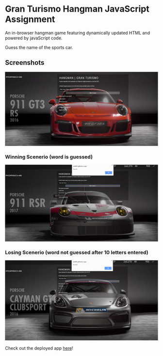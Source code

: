 # Gran Turismo Hangman JavaScript Assignment

An in-browser hangman game featuring dynamically updated HTML and powered by javaScript code.

Guess the name of the sports car.

## Screenshots
![Gran Turismo Hangman](/assets/screenshots/porsche.png)

### Winning Scenerio (word is guessed)
![Win](/assets/screenshots/win.png)

### Losing Scenerio (word not guessed after 10 letters entered)
![Loss](/assets/screenshots/loss.png)

Check out the deployed app [here](https://jok405.github.io/Hangman/)!
